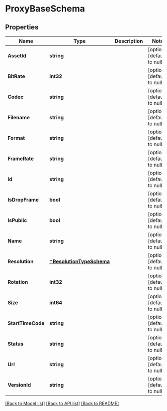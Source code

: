 # ProxyBaseSchema

## Properties
Name | Type | Description | Notes
------------ | ------------- | ------------- | -------------
**AssetId** | **string** |  | [optional] [default to null]
**BitRate** | **int32** |  | [optional] [default to null]
**Codec** | **string** |  | [optional] [default to null]
**Filename** | **string** |  | [optional] [default to null]
**Format** | **string** |  | [optional] [default to null]
**FrameRate** | **string** |  | [optional] [default to null]
**Id** | **string** |  | [optional] [default to null]
**IsDropFrame** | **bool** |  | [optional] [default to null]
**IsPublic** | **bool** |  | [optional] [default to null]
**Name** | **string** |  | [optional] [default to null]
**Resolution** | [***ResolutionTypeSchema**](ResolutionTypeSchema.md) |  | [optional] [default to null]
**Rotation** | **int32** |  | [optional] [default to null]
**Size** | **int64** |  | [optional] [default to null]
**StartTimeCode** | **string** |  | [optional] [default to null]
**Status** | **string** |  | [optional] [default to null]
**Url** | **string** |  | [optional] [default to null]
**VersionId** | **string** |  | [optional] [default to null]

[[Back to Model list]](../README.md#documentation-for-models) [[Back to API list]](../README.md#documentation-for-api-endpoints) [[Back to README]](../README.md)


